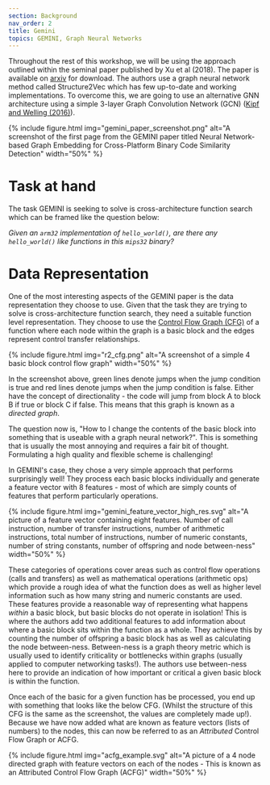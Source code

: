 ```yaml
---
section: Background
nav_order: 2
title: Gemini
topics: GEMINI, Graph Neural Networks
---
```


Throughout the rest of this workshop, we will be using the approach outlined within the seminal paper published by Xu et al (2018). The paper is available on [arxiv](https://arxiv.org/pdf/1708.06525) for download. The authors use a graph neural network method called Structure2Vec which has few up-to-date and working implementations. To overcome this, we are going to use an alternative GNN architecture 
using a simple 3-layer Graph Convolution Network (GCN) ([Kipf and Welling (2016)](https://arxiv.org/abs/1609.02907)).

{% include figure.html img="gemini_paper_screenshot.png" alt="A screenshot of the first page from the GEMINI paper titled Neural Network-based Graph Embedding for Cross-Platform Binary Code Similarity Detection" width="50%" %}

# Task at hand 

The task GEMINI is seeking to solve is cross-architecture function search which can be framed like the question below:

*Given an `arm32` implementation of `hello_world()`, are there any `hello_world()` like functions in this `mips32` binary?*

# Data Representation

One of the most interesting aspects of the GEMINI paper is the data representation they choose to use. Given that the task they are trying to solve is cross-architecture function search, they need
a suitable function level representation. They choose to use the [Control Flow Graph (CFG)](https://en.wikipedia.org/wiki/Control-flow_graph) of a function where each node within the graph is a basic block and the edges represent control transfer relationships.

{% include figure.html img="r2_cfg.png" alt="A screenshot of a simple 4 basic block control flow graph" width="50%" %}

In the screenshot above, green lines denote jumps when the jump condition is true and red lines denote jumps when the jump condition is false. Either have the concept of directionality - the code will jump from block A to block B if true or block C if false. This means that this graph is known as a *directed graph*. 

The question now is, "How to I change the contents of the basic block into something that is useable with a graph neural network?". This is something that is usually the most annoying and requires a fair
bit of thought. Formulating a high quality and flexible scheme is challenging! 

In GEMINI's case, they chose a very simple approach that performs surprisingly well! They process each basic blocks individually and generate a feature vector with 8 features - most of which are simply counts of features that perform particularly operations. 

{% include figure.html img="gemini_feature_vector_high_res.svg" alt="A picture of a feature vector containing eight features. Number of call instruction, number of transfer instructions, number of arithmetic instructions, total number of instructions, number of numeric constants, number of string constants, number of offspring and node between-ness" width="50%" %}

These categories of operations cover areas such as control flow operations (calls and transfers) as well as mathematical operations (arithmetic ops) which provide a rough idea of what the function does as well as higher level information such as how many string and numeric constants are used. These features provide a reasonable way of representing what happens *within* a basic block, but basic blocks do not operate in isolation! This is where the authors add two additional features to add information about where a basic block sits within the function as a whole. They achieve this by counting the number of offspring a basic block has as well as calculating the node between-ness. Between-ness is a graph theory metric which is usually used to identify criticality or bottlenecks within graphs (usually applied to computer networking tasks!). The authors use between-ness here to provide an indication of how important or critical a given basic block is within the function.

Once each of the basic for a given function has be processed, you end up with something that looks like the below CFG. (Whilst the structure of this CFG is the same as the screenshot, the values are 
completely made up!). Because we have now added what are known as feature vectors (lists of numbers) to the nodes, this can now be referred to as an *Attributed* Control Flow Graph or ACFG.

{% include figure.html img="acfg_example.svg" alt="A picture of a 4 node directed graph with feature vectors on each of the nodes - This is known as an Attributed Control Flow Graph (ACFG)" width="50%" %}
